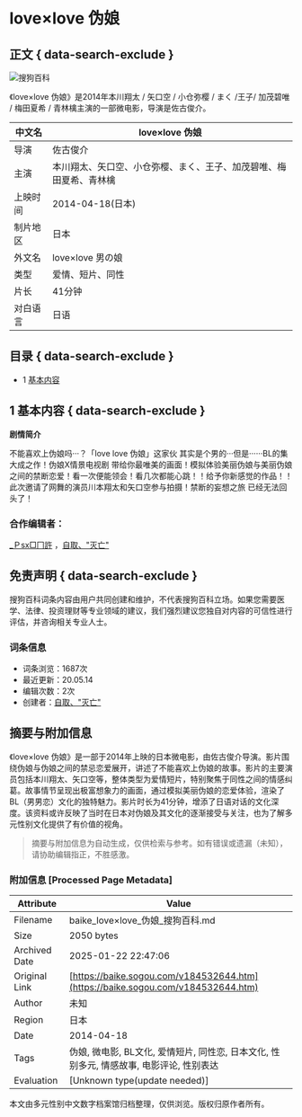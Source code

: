 # love×love 伪娘

## 正文 { data-search-exclude }


![搜狗百科](https://search.sogoucdn.com/baike/common/logo.2e6e7ec0.svg)

《love×love 伪娘》是2014年本川翔太 / 矢口空 / 小仓弥樱 / まく /王子/ 加茂碧唯 / 梅田夏希 / 青林檎主演的一部微电影，导演是佐古俊介。

| 中文名   | love×love 伪娘              |
|----------|----------------------------|
| 导演     | 佐古俊介                   |
| 主演     | 本川翔太、矢口空、小仓弥樱、まく、王子、加茂碧唯、梅田夏希、青林檎 |
| 上映时间 | 2014-04-18(日本)          |
| 制片地区 | 日本                       |
| 外文名   | love×love 男の娘           |
| 类型     | 爱情、短片、同性           |
| 片长     | 41分钟                     |
| 对白语言 | 日语                       |

## 目录 { data-search-exclude }

- 1 [基本内容](#para1)

## 1 基本内容 { data-search-exclude }

**剧情简介**

不能喜欢上伪娘吗···？「love love 伪娘」这家伙 其实是个男的···但是······BL的集大成之作！伪娘X情景电视剧 带给你最唯美的画面！模拟体验美丽伪娘与美丽伪娘之间的禁断恋爱！看一次便能领会！看几次都能心跳！！给予你新感觉的作品！！此次邀请了网舞的演员川本翔太和矢口空参与拍摄！禁断的妄想之旅 已经无法回头了！

### 合作编辑者：

[_Ｐsx□冂許](#) ，[自取、"灭亡"](usercenter/home.v?uid=u_d22383ee67e89a1663a7485d364ff9b3 "自取、\"灭亡\"")

## 免责声明 { data-search-exclude }

搜狗百科词条内容由用户共同创建和维护，不代表搜狗百科立场。如果您需要医学、法律、投资理财等专业领域的建议，我们强烈建议您独自对内容的可信性进行评估，并咨询相关专业人士。

### 词条信息

-   词条浏览：1687次
-   最近更新：20.05.14
-   编辑次数：2次
-   创建者：[自取、"灭亡"](usercenter/home.v?uid=u_d22383ee67e89a1663a7485d364ff9b3 "自取、\"灭亡\"")
<!-- tcd_original_link https://baike.sogou.com/v184532644.htm -->


## 摘要与附加信息

<!-- tcd_abstract -->
《love×love 伪娘》是一部于2014年上映的日本微电影，由佐古俊介导演。影片围绕伪娘与伪娘之间的禁忌恋爱展开，讲述了不能喜欢上伪娘的故事。影片的主要演员包括本川翔太、矢口空等，整体类型为爱情短片，特别聚焦于同性之间的情感纠葛。故事情节呈现出极富想象力的画面，通过模拟美丽伪娘的恋爱体验，渲染了BL（男男恋）文化的独特魅力。影片时长为41分钟，增添了日语对话的文化深度。该资料或许反映了当时在日本对伪娘及其文化的逐渐接受与关注，也为了解多元性别文化提供了有价值的视角。
<!-- tcd_abstract_end -->

> 摘要与附加信息为自动生成，仅供检索与参考。如有错误或遗漏（未知），请协助编辑指正，不胜感激。

### 附加信息 [Processed Page Metadata]

| Attribute       | Value                                  |
|-----------------|----------------------------------------|
| Filename        | baike_love×love_伪娘_搜狗百科.md                             |
| Size            | 2050 bytes                           |
| Archived Date   | 2025-01-22 22:47:06                             |
| Original Link   | [https://baike.sogou.com/v184532644.htm](https://baike.sogou.com/v184532644.htm)                       |
| Author          | 未知                               |
| Region          | 日本                               |
| Date            | 2014-04-18                                 |
| Tags            | 伪娘, 微电影, BL文化, 爱情短片, 同性恋, 日本文化, 性别多元, 情感故事, 电影评论, 性别表达                                 |
| Evaluation            | [Unknown type(update needed)]                                 |
<!-- tcd_table_end -->

本文由多元性别中文数字档案馆归档整理，仅供浏览。版权归原作者所有。
